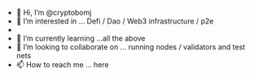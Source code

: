 - 👋 Hi, I’m @cryptobomj
- 👀 I’m interested in ... Defi / Dao / Web3 infrastructure / p2e
-
- 🌱 I’m currently learning ...all the above
- 💞️ I’m looking to collaborate on ... running nodes / validators and test nets
- 📫 How to reach me ... here 

<!---
cryptobomj/cryptobomj is a ✨ special ✨ repository because its `README.md` (this file) appears on your GitHub profile.
You can click the Preview link to take a look at your changes.
--->
